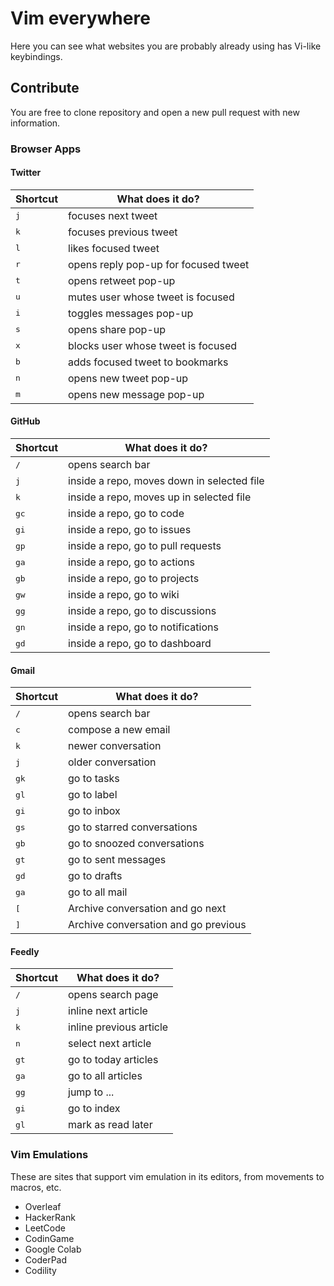 # Vim everywhere

Here you can see what websites you are probably already using has Vi-like keybindings.

## Contribute

You are free to clone repository and open a new pull request with new information.

### Browser Apps

#### Twitter

| Shortcut     | What does it do?                     |
| ------------ | ------------------------------------ |
| <kbd>j</kbd> | focuses next tweet                   |
| <kbd>k</kbd> | focuses previous tweet               |
| <kbd>l</kbd> | likes focused tweet                  |
| <kbd>r</kbd> | opens reply pop-up for focused tweet |
| <kbd>t</kbd> | opens retweet pop-up                 |
| <kbd>u</kbd> | mutes user whose tweet is focused    |
| <kbd>i</kbd> | toggles messages pop-up              |
| <kbd>s</kbd> | opens share pop-up                   |
| <kbd>x</kbd> | blocks user whose tweet is focused   |
| <kbd>b</kbd> | adds focused tweet to bookmarks      |
| <kbd>n</kbd> | opens new tweet pop-up               |
| <kbd>m</kbd> | opens new message pop-up             |

#### GitHub

| Shortcut      | What does it do?                           |
| ------------  | ------------------------------------       |
| <kbd>/</kbd>  | opens search bar                           |
| <kbd>j</kbd>  | inside a repo, moves down in selected file |
| <kbd>k</kbd>  | inside a repo, moves up in selected file   |
| <kbd>gc</kbd> | inside a repo, go to code                  |
| <kbd>gi</kbd> | inside a repo, go to issues                |
| <kbd>gp</kbd> | inside a repo, go to pull requests         |
| <kbd>ga</kbd> | inside a repo, go to actions               |
| <kbd>gb</kbd> | inside a repo, go to projects              |
| <kbd>gw</kbd> | inside a repo, go to wiki                  |
| <kbd>gg</kbd> | inside a repo, go to discussions           |
| <kbd>gn</kbd> | inside a repo, go to notifications         |
| <kbd>gd</kbd> | inside a repo, go to dashboard             |

#### Gmail

| Shortcut      | What does it do?                     |
| ------------  | ------------------------------------ |
| <kbd>/</kbd>  | opens search bar                     |
| <kbd>c</kbd>  | compose a new email                  |
| <kbd>k</kbd>  | newer conversation                   |
| <kbd>j</kbd>  | older conversation                   |
| <kbd>gk</kbd> | go to tasks                          |
| <kbd>gl</kbd> | go to label                          |
| <kbd>gi</kbd> | go to inbox                          |
| <kbd>gs</kbd> | go to starred conversations          |
| <kbd>gb</kbd> | go to snoozed conversations          |
| <kbd>gt</kbd> | go to sent messages                  |
| <kbd>gd</kbd> | go to drafts                         |
| <kbd>ga</kbd> | go to all mail                       |
| <kbd>[</kbd>  | Archive conversation and go next	   |
| <kbd>]</kbd>  | Archive conversation and go previous |

#### Feedly

| Shortcut      | What does it do?                     |
| ------------  | ------------------------------------ |
| <kbd>/</kbd>  | opens search page                    |
| <kbd>j</kbd>  | inline next article                  |
| <kbd>k</kbd>  | inline previous article              |
| <kbd>n</kbd>  | select next article                  |
| <kbd>gt</kbd> | go to today articles                 |
| <kbd>ga</kbd> | go to all articles                   |
| <kbd>gg</kbd> | jump to ...                          |
| <kbd>gi</kbd> | go to index                          |
| <kbd>gl</kbd> | mark as read later                   |


### Vim Emulations

These are sites that support vim emulation in its editors, from movements to macros, etc.

- Overleaf
- HackerRank
- LeetCode
- CodinGame
- Google Colab
- CoderPad
- Codility
